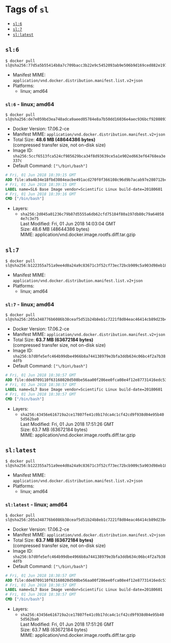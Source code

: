 <!-- THIS FILE IS GENERATED VIA './update-remote.sh' -->

# Tags of `sl`

-	[`sl:6`](#sl6)
-	[`sl:7`](#sl7)
-	[`sl:latest`](#sllatest)

## `sl:6`

```console
$ docker pull sl@sha256:77d5a5b55414b8a7c709bacc3b22e9c5452093ab9e506b9d169ced882e197b17
```

-	Manifest MIME: `application/vnd.docker.distribution.manifest.list.v2+json`
-	Platforms:
	-	linux; amd64

### `sl:6` - linux; amd64

```console
$ docker pull sl@sha256:de7e059bd3ea748adca9aeed05784e8a7b50dd16036e4aec936bcf9280893838
```

-	Docker Version: 17.06.2-ce
-	Manifest MIME: `application/vnd.docker.distribution.manifest.v2+json`
-	Total Size: **48.6 MB (48644386 bytes)**  
	(compressed transfer size, not on-disk size)
-	Image ID: `sha256:5ccf6513fca524cf985629bca34f8d93639ce5a1e902ed663ef64768ea3e337c`
-	Default Command: `["\/bin\/bash"]`

```dockerfile
# Fri, 01 Jun 2018 18:39:15 GMT
ADD file:a9a4b34e18fbd3084eacbe491acd270f0f366108c96d9b7acab97e280712bc1b in / 
# Fri, 01 Jun 2018 18:39:15 GMT
LABEL name=SL6 Base Image vendor=Scientific Linux build-date=20180601
# Fri, 01 Jun 2018 18:39:16 GMT
CMD ["/bin/bash"]
```

-	Layers:
	-	`sha256:2d045a01236c79b87d5555a6db62cfd75184f80a197db80c79a640584e7c3e75`  
		Last Modified: Fri, 01 Jun 2018 14:03:04 GMT  
		Size: 48.6 MB (48644386 bytes)  
		MIME: application/vnd.docker.image.rootfs.diff.tar.gzip

## `sl:7`

```console
$ docker pull sl@sha256:b122355a751a9ee4d0a24a9c83671c3f52cf73ec72bcb909c5a903d98eb183b5
```

-	Manifest MIME: `application/vnd.docker.distribution.manifest.list.v2+json`
-	Platforms:
	-	linux; amd64

### `sl:7` - linux; amd64

```console
$ docker pull sl@sha256:205a348776b6086b38ceaf5d51b24b8eb1c7221f8d04eac46414cb89d23b400f
```

-	Docker Version: 17.06.2-ce
-	Manifest MIME: `application/vnd.docker.distribution.manifest.v2+json`
-	Total Size: **63.7 MB (63672184 bytes)**  
	(compressed transfer size, not on-disk size)
-	Image ID: `sha256:b7d0fe5efc464b99dbe4966b8a744138979e3bfa3ddb634c06bc4f2a7b384dfb`
-	Default Command: `["\/bin\/bash"]`

```dockerfile
# Fri, 01 Jun 2018 18:38:57 GMT
ADD file:dde8709110f63168020d508be56aa00f286ee0fca08e4f12e87731416edc5346 in / 
# Fri, 01 Jun 2018 18:38:57 GMT
LABEL name=SL7 Base Image vendor=Scientific Linux build-date=20180601
# Fri, 01 Jun 2018 18:38:57 GMT
CMD ["/bin/bash"]
```

-	Layers:
	-	`sha256:43456e616719a2ce17807fe41c0b17dca4c1cf42cd9f938d04e95b405d562ba0`  
		Last Modified: Fri, 01 Jun 2018 17:51:26 GMT  
		Size: 63.7 MB (63672184 bytes)  
		MIME: application/vnd.docker.image.rootfs.diff.tar.gzip

## `sl:latest`

```console
$ docker pull sl@sha256:b122355a751a9ee4d0a24a9c83671c3f52cf73ec72bcb909c5a903d98eb183b5
```

-	Manifest MIME: `application/vnd.docker.distribution.manifest.list.v2+json`
-	Platforms:
	-	linux; amd64

### `sl:latest` - linux; amd64

```console
$ docker pull sl@sha256:205a348776b6086b38ceaf5d51b24b8eb1c7221f8d04eac46414cb89d23b400f
```

-	Docker Version: 17.06.2-ce
-	Manifest MIME: `application/vnd.docker.distribution.manifest.v2+json`
-	Total Size: **63.7 MB (63672184 bytes)**  
	(compressed transfer size, not on-disk size)
-	Image ID: `sha256:b7d0fe5efc464b99dbe4966b8a744138979e3bfa3ddb634c06bc4f2a7b384dfb`
-	Default Command: `["\/bin\/bash"]`

```dockerfile
# Fri, 01 Jun 2018 18:38:57 GMT
ADD file:dde8709110f63168020d508be56aa00f286ee0fca08e4f12e87731416edc5346 in / 
# Fri, 01 Jun 2018 18:38:57 GMT
LABEL name=SL7 Base Image vendor=Scientific Linux build-date=20180601
# Fri, 01 Jun 2018 18:38:57 GMT
CMD ["/bin/bash"]
```

-	Layers:
	-	`sha256:43456e616719a2ce17807fe41c0b17dca4c1cf42cd9f938d04e95b405d562ba0`  
		Last Modified: Fri, 01 Jun 2018 17:51:26 GMT  
		Size: 63.7 MB (63672184 bytes)  
		MIME: application/vnd.docker.image.rootfs.diff.tar.gzip
